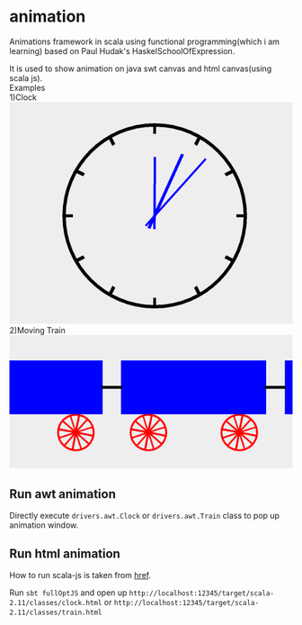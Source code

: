 # animation

Animations framework in scala using functional programming(which i am learning) based on 
Paul Hudak's HaskelSchoolOfExpression.
 
It is used to show animation on java swt canvas and html canvas(using scala js).
 <br/>
 Examples
 <br/>
 1)Clock
 <br/>
 ![Alt text](/images/clock.gif?raw=true "Clock")
 <br/>
 2)Moving Train
 <br/>
 ![Alt text](/images/train.gif?raw=true "Moving train")

## Run awt animation
Directly execute `drivers.awt.Clock` or `drivers.awt.Train` class to pop up animation window.


## Run html animation
How to run scala-js is taken from [href](https://github.com/lihaoyi/workbench-example-app).

Run `sbt fullOptJS` and open up 
`http://localhost:12345/target/scala-2.11/classes/clock.html` or
`http://localhost:12345/target/scala-2.11/classes/train.html`

